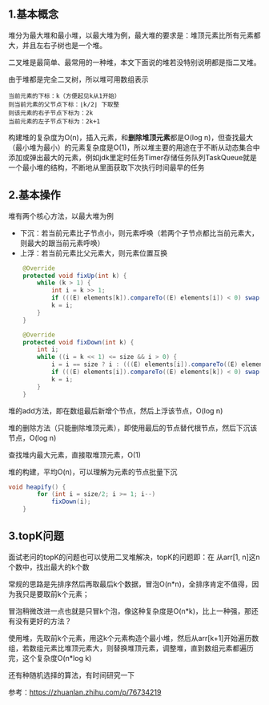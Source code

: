 ## 1.基本概念

堆分为最大堆和最小堆，以最大堆为例，最大堆的要求是：堆顶元素比所有元素都大，并且左右子树也是一个堆。

二叉堆是最简单、最常用的一种堆，本文下面说的堆若没特别说明都是指二叉堆。

由于堆都是完全二叉树，所以堆可用数组表示

```
当前元素的下标：k（方便起见k从1开始）
则当前元素的父节点下标：⌊k/2⌋ 下取整
则该元素的右子节点下标为：2k
当前元素的左子节点下标为：2k+1
```

构建堆的复杂度为O(n)，插入元素，和**删除堆顶元素**都是O(log n)，但查找最大（最小堆为最小）的元素复杂度是O(1)，所以堆主要的用途在于不断从动态集合中添加或弹出最大的元素，例如jdk里定时任务Timer存储任务队列TaskQueue就是一个最小堆的结构，不断地从里面获取下次执行时间最早的任务

## 2.基本操作

堆有两个核心方法，以最大堆为例

- 下沉：若当前元素比子节点小，则元素呼唤（若两个子节点都比当前元素大，则最大的跟当前元素呼唤）
- 上浮：若当前元素比父元素大，则元素位置互换

```java
    @Override
    protected void fixUp(int k) {
        while (k > 1) {
            int i = k >> 1;
            if (((E) elements[k]).compareTo((E) elements[i]) < 0) swap(k, i);
            k = i;
        }
    }

    @Override
    protected void fixDown(int k) {
        int i;
        while ((i = k << 1) <= size && i > 0) {
            i = i == size ? i : (((E) elements[i]).compareTo((E) elements[i + 1]) <= 0 ? i : i + 1);
            if (((E) elements[i]).compareTo((E) elements[k]) < 0) swap(i, k);
            k = i;
        }
    }
```

堆的add方法，即在数组最后新增个节点，然后上浮该节点，O(log n)

堆的删除方法（只能删除堆顶元素），即使用最后的节点替代根节点，然后下沉该节点，O(log n)

查找堆内最大元素，直接取堆顶元素，O(1)

堆的构建，平均O(n)，可以理解为元素的节点批量下沉

```java
void heapify() {
        for (int i = size/2; i >= 1; i--)
            fixDown(i);
    }
```

## 3.topK问题

面试老问的topK的问题也可以使用二叉堆解决，topK的问题即：在 从arr[1, n]这n个数中，找出最大的k个数 

常规的思路是先排序然后再取最后k个数据，冒泡O(n*n)，全排序肯定不值得，因为我只是要取前k个元素；

冒泡稍微改进一点也就是只冒k个泡，像这种复杂度是O(n*k)，比上一种强，那还有没有更好的方法？

使用堆，先取前k个元素，用这k个元素构造个最小堆，然后从arr[k+1]开始遍历数组，若数组元素比堆顶元素大，则替换堆顶元素，调整堆，直到数组元素都遍历完，这个复杂度O(n*log k)

还有种随机选择的算法，有时间研究一下

参考：https://zhuanlan.zhihu.com/p/76734219